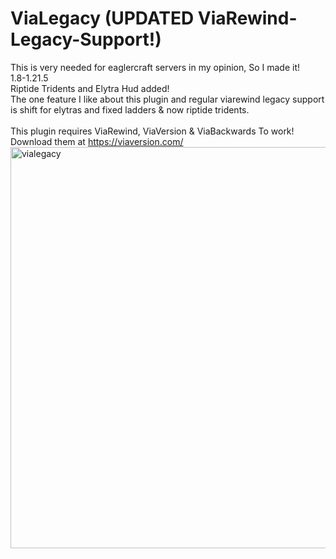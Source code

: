 # ViaLegacy (UPDATED ViaRewind-Legacy-Support!)
This is very needed for eaglercraft servers in my opinion, So I made it! 
<br>
1.8-1.21.5
<br>
Riptide Tridents and Elytra Hud added!
<br>
The one feature I like about this plugin and regular viarewind legacy support is shift for elytras and fixed ladders & now riptide tridents.
<br>
<br>
This plugin requires ViaRewind, ViaVersion & ViaBackwards To work! Download them at https://viaversion.com/
<img width="642" height="642" alt="vialegacy" src="https://github.com/user-attachments/assets/dea6687b-b6a2-426a-aa28-9a69a28b41ed" />

